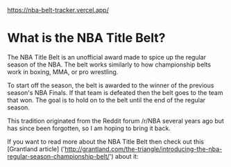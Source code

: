 https://nba-belt-tracker.vercel.app/

# What is the NBA Title Belt?
The NBA Title Belt is an unofficial award made to spice up the regular season of the NBA. The belt works similarly to how championship belts work in boxing, MMA, or pro wrestling.

To start off the season, the belt is awarded to the winner of the previous season's NBA Finals. If that team is defeated then the belt goes to the team that won. The goal is to hold on to the belt until the end of the regular season.

This tradition originated from the Reddit forum /r/NBA several years ago but has since been forgotten, so I am hoping to bring it back. 

If you want to read more about the NBA Title Belt then check out this [Grantland article] ('http://grantland.com/the-triangle/introducing-the-nba-regular-season-championship-belt/') about it: